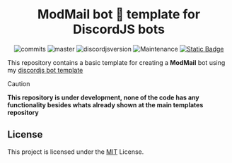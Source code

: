 <div style="text-align:center" align="center">

# ModMail bot 🤖 template for DiscordJS bots

![commits](https://badgen.net/github/commits/miguelmikkey/modmail-bot-template/)
![master](https://img.shields.io/github/last-commit/miguelmikkey/modmail-bot-template/main)
![discordjsversion](https://img.shields.io/badge/discord.js-^14.18.0-5865f2)
![Maintenance](https://img.shields.io/maintenance/yes/2025)
<a href="https://discordjs.guide/" target="_blank">![Static Badge](https://img.shields.io/badge/DiscordJS-guide-379C6F)</a>

</div>

This repository contains a basic template for creating a **ModMail** bot using my <a href="https://github.com/miguelmikkey/discordjs-bot-template">discordjs bot template</a>

> [!CAUTION]
> **This repository is under development, none of the code has any functionality besides whats already shown at the main templates repository**

## License

This project is licensed under the [MIT](https://github.com/miguelmikkey/discord-bot-template/blob/main/LICENSE) License.
